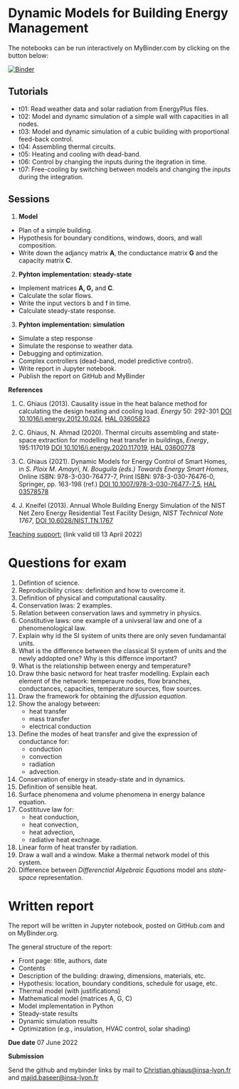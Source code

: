 # Dynamic Models for Building Energy Management

The notebooks can be run interactively on MyBinder.com by clicking on the button below:

[![Binder](https://mybinder.org/badge_logo.svg)](https://mybinder.org/v2/gh/cghiaus/dm4bem/HEAD)

## Tutorials
- t01: Read weather data and solar radiation from EnergyPlus files.
- t02: Model and dynamc simulation of a simple wall with capacities in all nodes.
- t03: Model and dynamic simulation of a cubic building with proportional feed-back control.
- t04: Assembling thermal circuits.
- t05: Heating and cooling with dead-band.
- t06: Control by changing the inputs during the itegration in time.
- t07: Free-cooling by switching between models and changing the inputs during the integration.

## Sessions
1.	**Model**
-	Plan of a simple building.
-	Hypothesis for boundary conditions, windows, doors, and wall composition.
-	Write down the adjancy matrix **A**, the conductance matrix **G** and the capacity matrix **C**.
2.	**Pyhton implementation: steady-state**
-	Implement matrices **A, G,** and **C**.
-	Calculate the solar flows.
-	Write the input vectors b and f in time.
-	Calculate steady-state response.
3.	**Pyhton implementation: simulation**
-	Simulate a step response
-	Simulate the response to weather data.
-	Debugging and optimization.
-	Complex controllers (dead-band, model predictive control).
-	Write report in Jupyter notebook.
-	Publish the report on GitHub and MyBinder

**References**

1. C. Ghiaus (2013). Causality issue in the heat balance method for calculating the design heating and cooling load. *Energy* 50: 292-301
[DOI 10.1016/j.energy.2012.10.024](http://dx.doi.org/10.1016/j.energy.2012.10.024), [HAL 03605823]( https://hal.archives-ouvertes.fr/hal-03605823/document)

2. C. Ghiaus, N. Ahmad (2020). Thermal circuits assembling and state-space extraction for modelling heat transfer in buildings, *Energy*, 195:117019
[DOI 10.1016/j.energy.2020.117019](https://doi.org/10.1016/j.energy.2020.117019), [HAL 03600778](https://hal.archives-ouvertes.fr/hal-03600778/document)

3. C. Ghiaus (2021). Dynamic Models for Energy Control of Smart Homes, in *S. Ploix M. Amayri, N. Bouguila (eds.) Towards Energy Smart Homes*, Online ISBN: 978-3-030-76477-7, Print ISBN: 978-3-030-76476-0, Springer, pp. 163-198 (ref.)
[DOI 10.1007/978-3-030-76477-7_5](https://doi.org/10.1007/978-3-030-76477-7_5), [HAL 03578578](https://hal.archives-ouvertes.fr/hal-03578578/document)

4. J. Kneifel (2013). Annual Whole Building Energy Simulation of the NIST Net Zero Energy Residential Test Facility Design, *NIST Technical Note 1767*, [DOI 10.6028/NIST.TN.1767](https://doi.org/10.6028/NIST.TN.1767)

[Teaching support:](https://filesender.renater.fr/?s=download&token=f1a3d994-0efc-4abe-bf3e-ea8085a1b22e) (link valid till 13 April 2022)

# Questions for exam
1. Defintion of science.
2. Reproducibility crises: definition and how to overcome it.
3. Definition of physical and computational causality.
4. Conservation lwas: 2 examples.
5. Relation between conservation laws and symmetry in physics.
6. Constitutive laws: one example of a univseral law and one of a phenomenological law.
7. Explain why id the SI system of units there are only seven fundamantal units.
8. What is the difference between the classical SI system of units and the newly addopted one? Why is this differnce important?
9. What is the relationship between energy and temperature?
10. Draw thhe basic netword for heat trasfer modelling. Explain each element of the network: temperaure nodes, flow branches, conductances, capacities, temperature sources, flow sources.
11. Draw the framework for obtaining the *difussion equation*.
12. Show the analogy between:
    - heat transfer
    - mass transfer
    - electrical conduction
13. Define the modes of heat transfer and give the expression of conductance for:
    - conduction
    - convection
    - radiation
    - advection.
14. Conservation of energy in steady-state and in dynamics.
15. Definition of sensible heat.
16. Surface phenomena and volume phenomena in energy balance equation.
17. Costitituve law for:
    - heat conduction,
    - heat convection,
    - heat advection,
    - radiative heat exchnage.
18. Linear form of heat transfer by radiation.
19. Draw a wall and a window. Make a thermal network model of this system.
20. Difference between *Differenctial Algebraic Equations* model ans *state-space* representation.

# Written report
The report will be written in Jupyter notebook, posted on GitHub.com and on MyBinder.org.

The general structure of the report:
-	Front page: title, authors, date
-	Contents
-	Description of the building: drawing, dimensions, materials, etc.
-	Hypothesis: location, boundary conditions, schedule for usage, etc.
-	Thermal model (with justifications)
-	Mathematical model (matrices A, G, C)
-	Model implementation in Python
-	Steady-state results
-	Dynamic simulation results
-	Optimization (e.g., insulation, HVAC control, solar shading)

**Due date** 07 June 2022

**Submission**

Send the github and mybinder links by mail to Christian.ghiaus@insa-lyon.fr and majid.baseer@insa-lyon.fr
